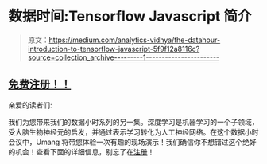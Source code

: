 # 数据时间:Tensorflow Javascript 简介

> 原文：<https://medium.com/analytics-vidhya/the-datahour-introduction-to-tensorflow-javascript-5f9f12a8116c?source=collection_archive---------1----------------------->

## [免费注册！！](https://datahack.analyticsvidhya.com/contest/datahour-introduction-to-tensorflow-javascript/?utm_source=article&utm_medium=medium_announcement&utm_campaign=datahour)

亲爱的读者们:

我们为您带来我们的数据小时系列的另一集。深度学习是机器学习的一个子领域，受大脑生物神经元的启发，并通过表示学习转化为人工神经网络。在这个数据小时会议中，Umang 将带您体验一次有趣的现场演示！我们确信你不想错过这个绝好的机会！查看下面的详细信息，别忘了在[注册](https://datahack.analyticsvidhya.com/contest/datahour-introduction-to-tensorflow-javascript/?utm_source=article&utm_medium=medium_announcement&utm_campaign=datahour)！